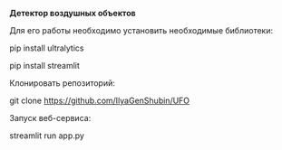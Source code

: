 **Детектор воздушных объектов**

Для его работы необходимо установить необходимые библиотеки:

pip install ultralytics

pip install streamlit

Клонировать репозиторий:

git clone https://github.com/IlyaGenShubin/UFO

Запуск веб-сервиса:

streamlit run app.py
